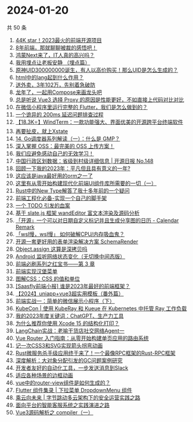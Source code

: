 # 2024-01-20

共 50 条

<!-- BEGIN JUEJIN -->
<!-- 最后更新时间 2024-01-20 01:04:05 +0800 -->
1. [44K star！2023最火的前端开源项目](https://juejin.cn/post/7324750282859528229)
1. [8年前端，那就聊聊被裁的感悟吧！](https://juejin.cn/post/7325317404551462938)
1. [鸿蒙Next来了，IT人真的高兴吗？](https://juejin.cn/post/7324980656994615330)
1. [我用埋点让老板安静 （埋点篇）](https://juejin.cn/post/7324334380373426227)
1. [原神UID300000000诞生，有人以高价购买！那么UID是怎么生成的？](https://juejin.cn/post/7324633501244063782)
1. [html中的lang起到什么作用？](https://juejin.cn/post/7324750286329282597)
1. [送外卖，3年102万，先别着急破防](https://juejin.cn/post/7325132036242882586)
1. [龙年了，一起用Compose来画龙头吧](https://juejin.cn/post/7325132087282384923)
1. [总是听说 Vue3 选择 Proxy 的原因是性能更好，不如直接上代码对比对比](https://juejin.cn/post/7324141201802821672)
1. [在微信小程序里运行完整的 Flutter，我们是怎么做到的？](https://juejin.cn/post/7324923422295670834)
1. [一个诡异的 200ms 延迟问题排查过程](https://juejin.cn/post/7323484289355399231)
1. [【18.3K⭐】WindTerm：一款功能强大、界面优美的开源跨平台终端软件](https://juejin.cn/post/7324630101873901603)
1. [再要扯皮，就上Xstate](https://juejin.cn/post/7324624772978425868)
1. [14. Go调度器系列解读（一）：什么是 GMP？](https://juejin.cn/post/7324931501926875170)
1. [深入掌握 OSS：最完美的 OSS 上传方案！](https://juejin.cn/post/7325495635455868938)
1. [我们应避免感动自己的无效学习！](https://juejin.cn/post/7324750284190105651)
1. [中国行政区划数据：省级到村级详细信息 | 开源日报 No.148](https://juejin.cn/post/7324750282859036709)
1. [回顾一下我的2023年：平凡但且具有意义的一年?](https://juejin.cn/post/7324630101873868835)
1. [这应该是java最好用的orm之一了](https://juejin.cn/post/7324889553508335656)
1. [这里有从零开始构建现代化前端UI组件库所需要的一切（一）](https://juejin.cn/post/7324011329883045915)
1. [Rust中的New Type解答了我十多年前的一个疑问](https://juejin.cn/post/7323948056264441908)
1. [前端工程化必备-实现一个自己的脚手架](https://juejin.cn/post/7323484289355350079)
1. [一个 TODO 引发的血案](https://juejin.cn/post/7325271065831292928)
1. [基于 slate.js 框架 wandEditor 富文本渲染及源码分析](https://juejin.cn/post/7324528599779835930)
1. [「开源」一个可以对日期自定义标记并且生成分享图的日历 - Calendar Remark](https://juejin.cn/post/7324862242335260724)
1. [「wsl慢，wsl慢」 如何破解CPU/内存吸血鬼？](https://juejin.cn/post/7324186292297891890)
1. [开源一套更好用的表单渲染解决方案 SchemaRender](https://juejin.cn/post/7323844835826319412)
1. [Object.assign 这算是深拷贝吗](https://juejin.cn/post/7325040809697591296)
1. [Android 监听网络状态变化（无切换中间态版）](https://juejin.cn/post/7324345717908717587)
1. [前端必刷系列之红宝书——第 3 章](https://juejin.cn/post/7324992318418010175)
1. [ 前端实现汉堡菜单](https://juejin.cn/post/7325040809698656256)
1. [图解CSS：CSS 的值和单位](https://juejin.cn/post/7324680413926834215)
1. [[Saasfly前端小报] 谁是2023年最好的前端框架？](https://juejin.cn/post/7324992318417666111)
1. [【2024】uniapp+vue3超实用模板（番外篇）](https://juejin.cn/post/7325287148009357338)
1. [前端实战一：简单的微信展示小程序（下）](https://juejin.cn/post/7325242594653323300)
1. [KubeCon | 使用 KubeRay 和 Kueue 在 Kubernetes 中托管 Ray 工作负载](https://juejin.cn/post/7324507594352934912)
1. [我的2023年度关键词：ChatGPT、生产力工具](https://juejin.cn/post/7324889553508122664)
1. [为什么推荐你使用 Xcode 15 的结构化打印？](https://juejin.cn/post/7324859567349710859)
1. [LangChain实战：老喻干货店社交网络Agent一](https://juejin.cn/post/7325261939432063012)
1. [Vue Router 入门指南：从零开始构建单页应用的路由系统](https://juejin.cn/post/7324939118244266011)
1. [记一次CSS3和SVG实现箭头拐弯动画](https://juejin.cn/post/7324866317206126642)
1. [Rust微服务杀手级应用终于来了！一个最像RPC框架的Rust-RPC框架](https://juejin.cn/post/7324962205424877619)
1. [深度解析：大对象分配引发的GC问题案例研究](https://juejin.cn/post/7325236250310426675)
1. [开发者友好的自动化工具，一步发送消息到Slack](https://juejin.cn/post/7324869701000183817)
1. [适应各种场景的边框动画](https://juejin.cn/post/7323969107376177152)
1. [vue中的router-view组件是如何生成的？](https://juejin.cn/post/7325255455289409570)
1. [Flutter 组件集录 | 下拉菜单 DropdownMenu 组件](https://juejin.cn/post/7325132211311673370)
1. [乘云向未来 | 字节跳动多云架构下的安全运营实践之路](https://juejin.cn/post/7325063949947617299)
1. [面向平台的智能客服系统之实践演进之路](https://juejin.cn/post/7324384155231223862)
1. [Vue3源码解析之 compiler（一）](https://juejin.cn/post/7323539673346555943)
<!-- END JUEJIN -->